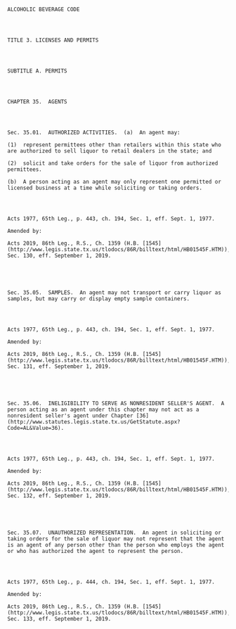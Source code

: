 ﻿
    
    
    	
    					
    
    
    ALCOHOLIC BEVERAGE CODE
    
      
    
    
    TITLE 3. LICENSES AND PERMITS
    
      
    
    
    SUBTITLE A. PERMITS
    
      
    
    
    CHAPTER 35.  AGENTS
    
      
    
    
    Sec. 35.01.  AUTHORIZED ACTIVITIES.  (a)  An agent may:
    
    (1)  represent permittees other than retailers within this state who are authorized to sell liquor to retail dealers in the state; and
    
    (2)  solicit and take orders for the sale of liquor from authorized permittees.
    
    (b)  A person acting as an agent may only represent one permitted or licensed business at a time while soliciting or taking orders.
    
    
    
    
    Acts 1977, 65th Leg., p. 443, ch. 194, Sec. 1, eff. Sept. 1, 1977.
    
    Amended by: 
    
    Acts 2019, 86th Leg., R.S., Ch. 1359 (H.B. [1545](http://www.legis.state.tx.us/tlodocs/86R/billtext/html/HB01545F.HTM)), Sec. 130, eff. September 1, 2019.
    
    
    
    
    
    Sec. 35.05.  SAMPLES.  An agent may not transport or carry liquor as samples, but may carry or display empty sample containers.
    
    
    
    
    Acts 1977, 65th Leg., p. 443, ch. 194, Sec. 1, eff. Sept. 1, 1977.
    
    Amended by: 
    
    Acts 2019, 86th Leg., R.S., Ch. 1359 (H.B. [1545](http://www.legis.state.tx.us/tlodocs/86R/billtext/html/HB01545F.HTM)), Sec. 131, eff. September 1, 2019.
    
    
    
    
    
    Sec. 35.06.  INELIGIBILITY TO SERVE AS NONRESIDENT SELLER'S AGENT.  A person acting as an agent under this chapter may not act as a nonresident seller's agent under Chapter [36](http://www.statutes.legis.state.tx.us/GetStatute.aspx?Code=AL&Value=36).
    
    
    
    
    Acts 1977, 65th Leg., p. 443, ch. 194, Sec. 1, eff. Sept. 1, 1977.
    
    Amended by: 
    
    Acts 2019, 86th Leg., R.S., Ch. 1359 (H.B. [1545](http://www.legis.state.tx.us/tlodocs/86R/billtext/html/HB01545F.HTM)), Sec. 132, eff. September 1, 2019.
    
    
    
    
    
    Sec. 35.07.  UNAUTHORIZED REPRESENTATION.  An agent in soliciting or taking orders for the sale of liquor may not represent that the agent is an agent of any person other than the person who employs the agent or who has authorized the agent to represent the person.
    
    
    
    
    Acts 1977, 65th Leg., p. 444, ch. 194, Sec. 1, eff. Sept. 1, 1977.
    
    Amended by: 
    
    Acts 2019, 86th Leg., R.S., Ch. 1359 (H.B. [1545](http://www.legis.state.tx.us/tlodocs/86R/billtext/html/HB01545F.HTM)), Sec. 133, eff. September 1, 2019.
    
    
    
    
    				
